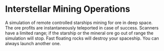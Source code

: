 # Interstellar Mining Operations

A simulation of remote controlled starships mining for ore in deep space. The ore profits are instantaneously teleported in case of success. Scanners have a limited range; if the starship or the mineral ore go out of range the simulation will stop. Fast floating rocks will destroy your spaceship. You can always launch another one.
